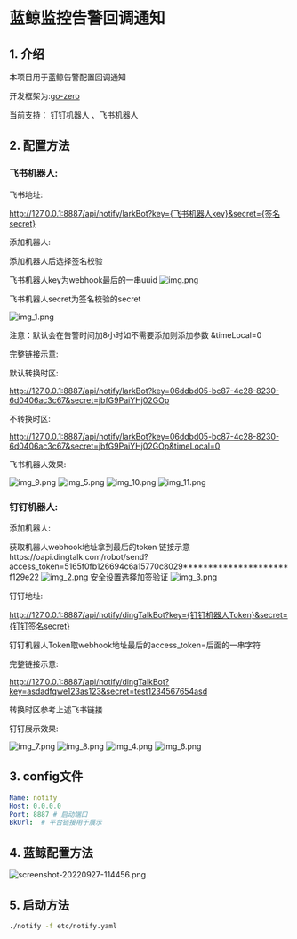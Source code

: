 # 蓝鲸监控告警回调通知

## 1. 介绍

本项目用于蓝鲸告警配置回调通知

开发框架为:[go-zero](https://go-zero.dev/cn/)

当前支持： 钉钉机器人 、飞书机器人

## 2. 配置方法

### 飞书机器人:

飞书地址:

http://127.0.0.1:8887/api/notify/larkBot?key={飞书机器人key}&secret={签名secret}

添加机器人:

添加机器人后选择签名校验

飞书机器人key为webhook最后的一串uuid
![img.png](image/img.png)

飞书机器人secret为签名校验的secret

![img_1.png](image/img_1.png)

注意：默认会在告警时间加8小时如不需要添加则添加参数
&timeLocal=0

完整链接示意:

默认转换时区:

http://127.0.0.1:8887/api/notify/larkBot?key=06ddbd05-bc87-4c28-8230-6d0406ac3c67&secret=jbfG9PaiYHj02GOp

不转换时区:

http://127.0.0.1:8887/api/notify/larkBot?key=06ddbd05-bc87-4c28-8230-6d0406ac3c67&secret=jbfG9PaiYHj02GOp&timeLocal=0

飞书机器人效果:

![img_9.png](image/img_9.png)
![img_5.png](image/img_5.png)
![img_10.png](image/img_10.png)
![img_11.png](image/img_12.png)

### 钉钉机器人:

添加机器人:

获取机器人webhook地址拿到最后的token
链接示意https://oapi.dingtalk.com/robot/send?access_token=5165f0fb126694c6a15770c8029*********************f129e22
![img_2.png](image/img_2.png)
安全设置选择加签验证
![img_3.png](image/img_3.png)

钉钉地址:

http://127.0.0.1:8887/api/notify/dingTalkBot?key={钉钉机器人Token}&secret={钉钉签名secret}

钉钉机器人Token取webhook地址最后的access_token=后面的一串字符

完整链接示意:

http://127.0.0.1:8887/api/notify/dingTalkBot?key=asdadfqwe123as123&secret=test1234567654asd

转换时区参考上述飞书链接

钉钉展示效果:

![img_7.png](image/img_7.png)
![img_8.png](image/img_8.png)
![img_4.png](image/img_4.png)
![img_6.png](image/img_6.png)

## 3. config文件

```yaml
Name: notify
Host: 0.0.0.0
Port: 8887 # 启动端口
BkUrl:  # 平台链接用于展示
```

## 4. 蓝鲸配置方法

![screenshot-20220927-114456.png](image/screenshot-20220927-114456.png)

## 5. 启动方法

```bash
./notify -f etc/notify.yaml
```
